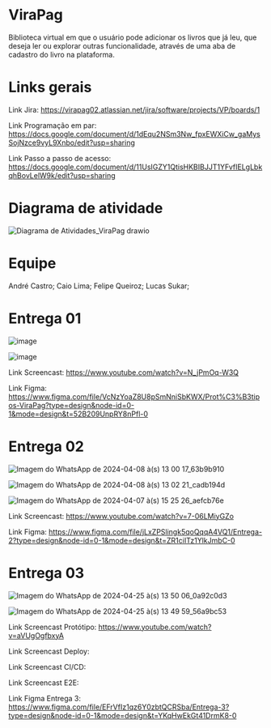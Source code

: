 # ViraPag

Biblioteca virtual em que o usuário pode adicionar os livros que já leu, que deseja ler ou explorar outras funcionalidade, através de uma aba de cadastro do livro na plataforma.


# Links gerais

Link Jira: https://virapag02.atlassian.net/jira/software/projects/VP/boards/1

Link Programação em par: https://docs.google.com/document/d/1dEqu2NSm3Nw_fpxEWXiCw_gaMysSojNzce9vyL9Xnbo/edit?usp=sharing

Link Passo a passo de acesso: https://docs.google.com/document/d/11UsIGZY1QtisHKBIBJJT1YFvfIELgLbkqhBovLelW9k/edit?usp=sharing


# Diagrama de atividade

![Diagrama de Atividades_ViraPag drawio](https://github.com/andrecastrom06/ViraPag/assets/165174383/56c3199c-2a79-48a7-aa7c-80a51cb5606c)


# Equipe

André Castro;
Caio Lima;
Felipe Queiroz;
Lucas Sukar;


# Entrega 01

![image](https://github.com/andrecastrom06/fds2024-1/assets/142420463/3115755d-0d18-4470-b392-f561bf349394)

![image](https://github.com/andrecastrom06/fds2024-1/assets/142420463/0e83d976-77c2-4089-b706-f0165466a153)


Link Screencast: https://www.youtube.com/watch?v=N_jPmOq-W3Q

Link Figma: https://www.figma.com/file/VcNzYoaZ8U8pSmNniSbKWX/Prot%C3%B3tipos-ViraPag?type=design&node-id=0-1&mode=design&t=52B209UnpRY8nPfl-0


# Entrega 02

![Imagem do WhatsApp de 2024-04-08 à(s) 13 00 17_63b9b910](https://github.com/viniciusdandrade/ViraPag/assets/142420463/4c9d4ddf-503d-4d97-abea-95ab732ff506)

![Imagem do WhatsApp de 2024-04-08 à(s) 13 02 21_cadb194d](https://github.com/viniciusdandrade/ViraPag/assets/142420463/b4bdb717-f48e-42e7-9e2c-64c6bc306f71)

![Imagem do WhatsApp de 2024-04-07 à(s) 15 25 26_aefcb76e](https://github.com/andrecastrom06/ViraPag/assets/142420463/8d7b7392-4dcb-4a57-8f37-a117c7e30b3f)


Link Screencast: https://www.youtube.com/watch?v=7-06LMiyGZo

Link Figma: https://www.figma.com/file/jLxZPSlingk5qoQqqA4VQ1/Entrega-2?type=design&node-id=0-1&mode=design&t=ZR1ciITz1YlkJmbC-0


# Entrega 03

![Imagem do WhatsApp de 2024-04-25 à(s) 13 50 06_0a92c0d3](https://github.com/andrecastrom06/ViraPag/assets/142420463/ec1cda27-f642-4144-a7e6-f7a743348037)

![Imagem do WhatsApp de 2024-04-25 à(s) 13 49 59_56a9bc53](https://github.com/andrecastrom06/ViraPag/assets/142420463/d513db3e-b4bf-4945-98d7-111d4dca66c9)


Link Screencast Protótipo: https://www.youtube.com/watch?v=aVUgOgfbxyA

Link Screencast Deploy:

Link Screencast CI/CD:

Link Screencast E2E:

Link Figma Entrega 3: https://www.figma.com/file/EFrVfIz1qz6Y0zbtQCRSba/Entrega-3?type=design&node-id=0-1&mode=design&t=YKqHwEkGt41DrmK8-0
